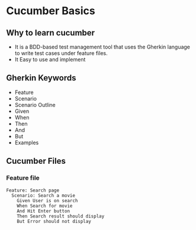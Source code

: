 # Cucumber Basics
## Why to learn cucumber
+ It is a BDD-based test management tool that uses the Gherkin language to write test cases under feature files.
+ It Easy to use and implement

## Gherkin Keywords
+ Feature
+ Scenario
+ Scenario Outline
+ Given
+ When
+ Then
+ And
+ But
+ Examples
  
## Cucumber Files 

### Feature file 
```
Feature: Search page
  Scenario: Search a movie
    Given User is on search
    When Search for movie
    And Hit Enter button
    Then Search result should display
    But Error should not display
```


